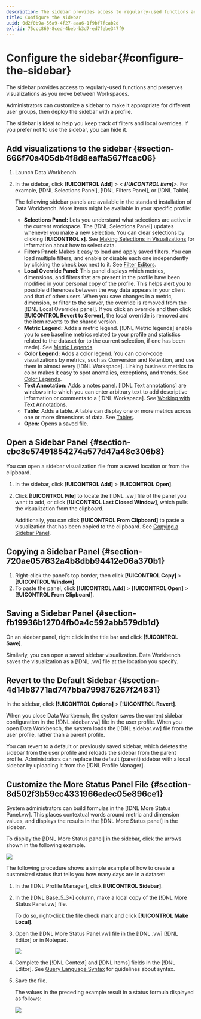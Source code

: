 ```yaml
---
description: The sidebar provides access to regularly-used functions and preserves visualizations as you move between Workspaces.
title: Configure the sidebar
uuid: 0d2f0b9a-56a9-4f27-aaa6-1f9bf7fcab2d
exl-id: 75ccc869-8ced-4beb-b3d7-ed7febe347f9
---
```

# Configure the sidebar{#configure-the-sidebar}

The sidebar provides access to regularly-used functions and preserves visualizations as you move between Workspaces.

 Administrators can customize a sidebar to make it appropriate for different user groups, then deploy the sidebar with a profile.

The sidebar is ideal to help you keep track of filters and local overrides. If you prefer not to use the sidebar, you can hide it.

## Add visualizations to the sidebar {#section-666f70a405db4f8d8eaffa567ffcac06}

1. Launch Data Workbench. 
1. In the sidebar, click **[!UICONTROL Add]** > *< **[!UICONTROL item]**>*. For example, [!DNL Selections Panel], [!DNL Filters Panel], or [!DNL Table].

   The following sidebar panels are available in the standard installation of Data Workbench. More items might be available in your specific profile:

    * **Selections Panel:** Lets you understand what selections are active in the current workspace. The [!DNL Selections Panel] updates whenever you make a new selection. You can clear selections by clicking **[!UICONTROL x]**. See [Making Selections in Visualizations](../../home/c-get-started/c-vis/c-sel-vis/c-sel-vis.md#concept-012870ec22c7476e9afbf3b8b2515746) for information about how to select data. 
    * **Filters Panel:** Makes it easy to load and apply saved filters. You can load multiple filters, and enable or disable each one independently by clicking the check box next to it. See [Filter Editors](../../home/c-get-started/c-analysis-vis/c-filter-editors/c-filter-editors.md#concept-2f343ecbed8240f18b0c1f1eccef11e3). 
    * **Local Override Panel:** This panel displays which metrics, dimensions, and filters that are present in the profile have been modified in your personal copy of the profile. This helps alert you to possible differences between the way data appears in your client and that of other users. When you save changes in a metric, dimension, or filter to the server, the override is removed from the [!DNL Local Overrides panel]. If you click an override and then click **[!UICONTROL Revert to Server]**, the local override is removed and the item reverts to the shared version. 
    * **Metric Legend:** Adds a metric legend. [!DNL Metric legends] enable you to see baseline metrics related to your profile and statistics related to the dataset (or to the current selection, if one has been made). See [Metric Legends](../../home/c-get-started/c-analysis-vis/c-legends/c-metric-leg.md#concept-e7195bc8f7844ae295bda3a88b028d5b). 
    * **Color Legend:** Adds a color legend. You can color-code visualizations by metrics, such as Conversion and Retention, and use them in almost every [!DNL Workspace]. Linking business metrics to color makes it easy to spot anomalies, exceptions, and trends. See [Color Legends](../../home/c-get-started/c-analysis-vis/c-legends/c-color-leg.md#concept-f84d51dc0d6547f981d0642fc2d01358). 
    * **Text Annotation:** Adds a notes panel. [!DNL Text annotations] are windows into which you can enter arbitrary text to add descriptive information or comments to a [!DNL Workspace]. See [Working with Text Annotations](../../home/c-get-started/c-analysis-vis/c-annots/c-text-annots.md#concept-55b4aa3e0c58470b8e3c9d452e12a777). 
    * **Table:** Adds a table. A table can display one or more metrics across one or more dimensions of data. See [Tables](../../home/c-get-started/c-analysis-vis/c-tables/c-tables.md#concept-c632cb8ad9724f90ac5c294d52ae667f). 
    * **Open:** Opens a saved file.

## Open a Sidebar Panel {#section-cbc8e57491854274a577d47a48c306b8}

You can open a sidebar visualization file from a saved location or from the clipboard.

1. In the sidebar, click **[!UICONTROL Add]** > **[!UICONTROL Open]**. 
1. Click **[!UICONTROL File]** to locate the [!DNL .vw] file of the panel you want to add, or click **[!UICONTROL Last Closed Window]**, which pulls the visualization from the clipboard.

   Additionally, you can click **[!UICONTROL From Clipboard]** to paste a visualization that has been copied to the clipboard. See [Copying a Sidebar Panel](../../home/c-get-started/c-config-sidebar.md#section-720ae057632a4b8dbb94412e06a370b1).

## Copying a Sidebar Panel {#section-720ae057632a4b8dbb94412e06a370b1}

1. Right-click the panel’s top border, then click **[!UICONTROL Copy]** > **[!UICONTROL Window]**.
1. To paste the panel, click **[!UICONTROL Add]** > **[!UICONTROL Open]** > **[!UICONTROL From Clipboard]**.

## Saving a Sidebar Panel {#section-fb19936b12704fb0a4c592abb579db1d}

On an sidebar panel, right click in the title bar and click **[!UICONTROL Save]**.

Similarly, you can open a saved sidebar visualization. Data Workbench saves the visualization as a [!DNL .vw] file at the location you specify.

## Revert to the Default Sidebar {#section-4d14b8771ad747bba799876267f24831}

In the sidebar, click **[!UICONTROL Options]** > **[!UICONTROL Revert]**.

When you close Data Workbench, the system saves the current sidebar configuration in the [!DNL sidebar.vw] file in the user profile. When you open Data Workbench, the system loads the [!DNL sidebar.vw] file from the user profile, rather than a parent profile.

You can revert to a default or previously saved sidebar, which deletes the sidebar from the user profile and reloads the sidebar from the parent profile. Administrators can replace the default (parent) sidebar with a local sidebar by uploading it from the [!DNL Profile Manager].

## Customize the More Status Panel File {#section-8d502f3b59cc4331966edec05e896ce1}

System administrators can build formulas in the [!DNL More Status Panel.vw]. This places contextual words around metric and dimension values, and displays the results in the [!DNL More Status panel] in the sidebar.

To display the [!DNL More Status panel] in the sidebar, click the arrows shown in the following example.

![](assets/more_status_panel_arrows.png)

The following procedure shows a simple example of how to create a customized status that tells you how many days are in a dataset:

1. In the [!DNL Profile Manager], click **[!UICONTROL Sidebar\]**. 

1. In the [!DNL Base_5_3*] column, make a local copy of the [!DNL More Status Panel.vw] file.

   To do so, right-click the file check mark and click **[!UICONTROL Make Local]**. 

1. Open the [!DNL More Status Panel.vw] file in the [!DNL .vw] [!DNL Editor] or in Notepad.

   ![](assets/more_status_panel_file.png)

1. Complete the [!DNL Context] and [!DNL Items] fields in the [!DNL Editor]. See [Query Language Syntax](../../home/c-get-started/c-qry-lang-syntx/c-qry-lang-syntx.md#concept-15d1d3f5164a47d49468c5acb7299d9f) for guidelines about syntax. 

1. Save the file.

   The values in the preceding example result in a status formula displayed as follows:

   ![](assets/more_status_panel.png)
